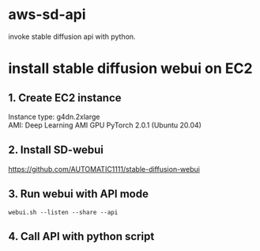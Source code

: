 # aws-sd-api
invoke stable diffusion api with python.

# install stable diffusion webui on EC2

## 1. Create EC2 instance
Instance type: g4dn.2xlarge  
AMI: Deep Learning AMI GPU PyTorch 2.0.1 (Ubuntu 20.04) 

## 2. Install SD-webui
https://github.com/AUTOMATIC1111/stable-diffusion-webui

## 3. Run webui with API mode
```
webui.sh --listen --share --api
```

## 4. Call API with python script
